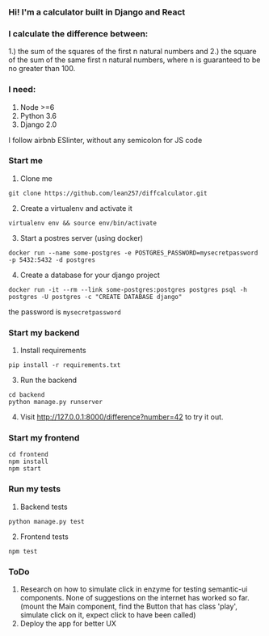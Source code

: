 ### Hi! I'm a calculator built in Django and React

### I calculate the difference between:
1.) the sum of the squares of the first n natural numbers and 2.) the square of the sum of the same first n natural numbers, where n is guaranteed to be no greater than 100.

### I need:
1. Node >=6
2. Python 3.6
3. Django 2.0

I follow airbnb ESlinter, without any semicolon for JS code

### Start me
1. Clone me
```
git clone https://github.com/lean257/diffcalculator.git
```
2. Create a virtualenv and activate it
```
virtualenv env && source env/bin/activate
```
3. Start a postres server (using docker)
```
docker run --name some-postgres -e POSTGRES_PASSWORD=mysecretpassword -p 5432:5432 -d postgres
```
4. Create a database for your django project
```
docker run -it --rm --link some-postgres:postgres postgres psql -h postgres -U postgres -c "CREATE DATABASE django"
```
the password is `mysecretpassword`

### Start my backend

1. Install requirements
```
pip install -r requirements.txt
```
3. Run the backend
```
cd backend
python manage.py runserver
```
4. Visit http://127.0.0.1:8000/difference?number=42 to try it out.

### Start my frontend
```
cd frontend
npm install
npm start
```

### Run my tests
1. Backend tests
```
python manage.py test
```
2. Frontend tests
```
npm test
```

### ToDo
1. Research on how to simulate click in enzyme for testing semantic-ui components. None of suggestions on the internet has worked so far.
(mount the Main component, find the Button that has class 'play', simulate click on it, expect click to have been called)
2. Deploy the app for better UX
